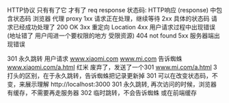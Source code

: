 HTTP协议 只有有了它 才有了 req response
状态码: HTTP响应 (response) 中包含状态码
浏览器 代理 proxy
1xx 请求正在处理，继续等待
2xx 具体的状态码 请求已经成功处理了 200 OK
3xx 重定向 Location
4xx 用户请求过程中出现错误 (地址错了 用户闯进一个要权限的地方 受限资源) 404 not found
5xx 服务器端出现错误

301 永久跳转
用户请求 www.xiaomi.com www.mi.com
告诉蜘蛛 
www.xiaomi.com/a.html 红米
废弃了，发送了一个301 www.mi.com/a.html
3打头的区别，在于永久跳转，告诉蜘蛛把记录更新掉
301 可以在改变状态码，不变，来展示理解
http://localhost:3000 301 永久跳转,
再次访问的时候，浏览器有缓存，不需要再走服务器
302  临时跳转，不会告诉蜘蛛 或在前端缓存